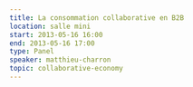 ```yaml
---
title: La consommation collaborative en B2B
location: salle mini
start: 2013-05-16 16:00
end: 2013-05-16 17:00
type: Panel
speaker: matthieu-charron
topic: collaborative-economy
---
```


